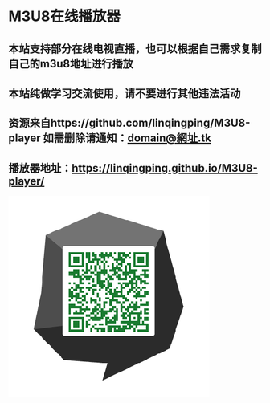 # M3U8在线播放器
## 本站支持部分在线电视直播，也可以根据自己需求复制自己的m3u8地址进行播放
## 本站纯做学习交流使用，请不要进行其他违法活动
## 资源来自https://github.com/linqingping/M3U8-player 如需删除请通知：domain@網址.tk
## 播放器地址：https://linqingping.github.io/M3U8-player/
![Image text](https://github.com/jeromy0307/jermoy0307.github.io/blob/master/m3u8/web/QR.png)

